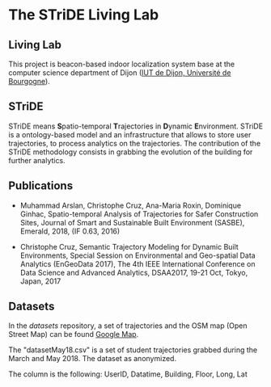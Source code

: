 # The STriDE Living Lab

## Living Lab

This project is beacon-based indoor localization system base at the computer science department of Dijon ([IUT de Dijon, Université de Bourgogne](https://iutdijon.u-bourgogne.fr/www/)).


## STriDE

STriDE means **S**patio-temporal **T**rajectories in **D**ynamic **E**nvironment. STriDE is a ontology-based model and an infrastructure that allows to store user trajectories, to process analytics on the trajectories. The contribution of the STriDE methodology consists in grabbing the evolution of the building for further analytics.


## Publications

* Muhammad Arslan, Christophe Cruz, Ana-Maria Roxin, Dominique Ginhac, Spatio-temporal Analysis of Trajectories for Safer Construction Sites, Journal of Smart and Sustainable Built Environment (SASBE), Emerald, 2018, (IF 0.63, 2016) 

* Christophe Cruz, Semantic Trajectory Modeling for Dynamic Built Environments, Special Session on Environmental and Geo-spatial Data Analytics (EnGeoData 2017), The 4th IEEE International Conference on Data Science and Advanced Analytics, DSAA2017, 19-21 Oct, Tokyo, Japan, 2017

## Datasets

In the _datasets_ repository, a set of trajectories and the OSM map (Open Street Map) can be found [Google Map](https://www.google.com/maps/place/IUT+Dijon/@47.3110164,5.068346,19.58z/data=!3m1!5s0x47f29e6eeec3b081:0xe3076a48a9fe61f1!4m5!3m4!1s0x47f29e6edc000023:0xc034427f4d6a0b09!8m2!3d47.3110124!4d5.0685015).

The "datasetMay18.csv" is a set of student trajectories grabbed during the March and May 2018. The dataset as anonymized.

The column is the following:
UserID, Datatime, Building, Floor, Long, Lat

